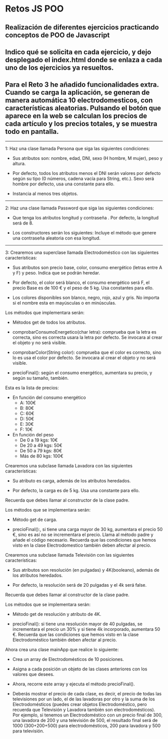 # Retos JS POO

## Realización de diferentes ejercicios practicando conceptos de POO de Javascript

## Indico qué se solicita en cada ejercicio, y dejo desplegado el index.html donde se enlaza a cada uno de los ejercicios ya resueltos.

## Para el Reto 3 he añadido funcionalidades extra. Cuando se carga la aplicación, se generan de manera automática 10 electrodomesticos, con características aleatorias. Pulsando el botón que aparece en la web se calculan los precios de cada artículo y los precios totales, y se muestra todo en pantalla.
***
1: Haz una clase llamada Persona que siga las siguientes condiciones:

* Sus atributos son: nombre, edad, DNI, sexo (H hombre, M mujer), peso y altura.

* Por defecto, todos los atributos menos el DNI serán valores por defecto según su tipo
(0 números, cadena vacía para String, etc.). Sexo será hombre por defecto, usa una
constante para ello.

* Instancia al menos tres objetos.
***
2: Haz una clase llamada Password que siga las siguientes condiciones:

* Que tenga los atributos longitud y contraseña . Por defecto, la longitud será de 8.

* Los constructores serán los siguientes:
 Incluye el método que genere una contraseña aleatoria con esa longitud.
***
3: Crearemos una superclase llamada Electrodoméstico con las siguientes
características:

* Sus atributos son precio base, color, consumo energético (letras entre A y F) y
peso. Indica que se podrán heredar.

* Por defecto, el color será blanco, el consumo energético será F, el precio Base es
de 100 € y el peso de 5 kg. Usa constantes para ello.

* Los colores disponibles son blanco, negro, rojo, azul y gris. No importa si el
nombre esta en mayúsculas o en minúsculas.

Los métodos que implementara serán:

* Métodos get de todos los atributos.

* comprobarConsumoEnergetico(char letra): comprueba que la letra es correcta,
sino es correcta usara la letra por defecto. Se invocara al crear el objeto y no será
visible.

* comprobarColor(String color): comprueba que el color es correcto, sino lo es
usa el color por defecto. Se invocara al crear el objeto y no será visible.

* precioFinal(): según el consumo energético, aumentara su precio, y según su
tamaño, también.

Esta es la lista de precios:
* En función del consumo energético
    * A: 100€
    * B: 80€
    * C: 60€
    * D: 50€
    * E: 30€
    * F: 10€
* En función del peso
    * De 0 a 19 kgs: 10€
    * De 20 a 49 kgs: 50€
    * De 50 a 79 kgs: 80€
    * Más de 80 kgs: 100€

Crearemos una subclase llamada Lavadora con las siguientes características:

* Su atributo es carga, además de los atributos heredados.

* Por defecto, la carga es de 5 kg. Usa una constante para ello.

Recuerda que debes llamar al constructor de la clase padre.

Los métodos que se implementara serán:

* Método get de carga.

* precioFinal():, si tiene una carga mayor de 30 kg, aumentara el precio 50 €, sino
es así no se incrementara el precio. Llama al método padre y añade el código
necesario. Recuerda que las condiciones que hemos visto en la clase
Electrodomestico también deben afectar al precio.

Crearemos una subclase llamada Televisión con las siguientes características:

* Sus atributos son resolución (en pulgadas) y 4K(booleano), además de los atributos
heredados.

* Por defecto, la resolución será de 20 pulgadas y el 4k será false.

Recuerda que debes llamar al constructor de la clase padre.

Los métodos que se implementara serán:

* Método get de resolución y atributo de 4K.

* precioFinal(): si tiene una resolución mayor de 40 pulgadas, se incrementara el
precio un 30% y si tiene 4k incorporado, aumentara 50 €. Recuerda que las
condiciones que hemos visto en la clase Electrodoméstico también deben afectar al
precio.

Ahora crea una clase mainApp que realice lo siguiente:

* Crea un array de Electrodomésticos de 10 posiciones.

* Asigna a cada posición un objeto de las clases anteriores con los valores que desees.

* Ahora, recorre este array y ejecuta el método precioFinal().

* Deberás mostrar el precio de cada clase, es decir, el precio de todas las televisiones
por un lado, el de las lavadoras por otro y la suma de los Electrodomésticos (puedes
crear objetos Electrodoméstico, pero recuerda que Televisión y Lavadora también son
electrodomésticos). Por ejemplo, si tenemos un Electrodoméstico con un precio final
de 300, una lavadora de 200 y una televisión de 500, el resultado final será de 1000
(300+200+500) para electrodomésticos, 200 para lavadora y 500 para televisión.
